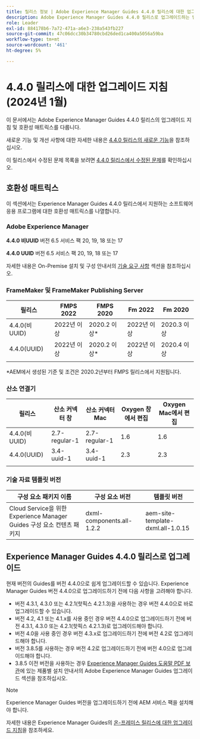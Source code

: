 ```yaml
---
title: 릴리스 정보 | Adobe Experience Manager Guides 4.4.0 릴리스에 대한 업그레이드 지침
description: Adobe Experience Manager Guides 4.4.0 릴리스로 업그레이드하는 방법 알아보기
role: Leader
exl-id: 884178b6-7a72-471a-a6e3-238a543fb227
source-git-commit: 47c06dcc30b34780cbd26ded1ca400a5056a59ba
workflow-type: tm+mt
source-wordcount: '461'
ht-degree: 5%

---
```


# 4.4.0 릴리스에 대한 업그레이드 지침(2024년 1월)

이 문서에서는 Adobe Experience Manager Guides 4.4.0 릴리스의 업그레이드 지침 및 호환성 매트릭스를 다룹니다.

새로운 기능 및 개선 사항에 대한 자세한 내용은 [4.4.0 릴리스의 새로운 기능](../release-info/whats-new-4-4.md)을 참조하십시오.

이 릴리스에서 수정된 문제 목록을 보려면 [4.4.0 릴리스에서 수정된 문제](../release-info/fixed-issues-4-4.md)를 확인하십시오.




## 호환성 매트릭스

이 섹션에서는 Experience Manager Guides 4.4.0 릴리스에서 지원하는 소프트웨어 응용 프로그램에 대한 호환성 매트릭스를 나열합니다.

### Adobe Experience Manager

**4.4.0 비UUID**
버전 6.5 서비스 팩 20, 19, 18 또는 17

**4.4.0 UUID**
버전 6.5 서비스 팩 20, 19, 18 또는 17


자세한 내용은 On-Premise 설치 및 구성 안내서의 [기술 요구 사항](../install-guide/download-install-technical-requirements.md) 섹션을 참조하십시오.

### FrameMaker 및 FrameMaker Publishing Server

| 릴리스 | FMPS 2022 | FMPS 2020 | Fm 2022 | Fm 2020 |
| --- | --- | --- | --- | --- |
| 4.4.0(비 UUID) | 2022년 이상 | 2020.2 이상* | 2022년 이상 | 2020.3 이상 |
| 4.4.0(UUID) | 2022년 이상 | 2020.2 이상* | 2022년 이상 | 2020.4 이상 |
| | | | |

*AEM에서 생성된 기준 및 조건은 2020.2년부터 FMPS 릴리스에서 지원됩니다.

### 산소 연결기

| 릴리스 | 산소 커넥터 창 | 산소 커넥터 Mac | Oxygen 창에서 편집 | Oxygen Mac에서 편집 |
| --- | --- | --- |--- |--- |
| 4.4.0(비 UUID) | 2.7-regular-1 | 2.7-regular-1 | 1.6 | 1.6 |
| 4.4.0(UUID) | 3.4-uuid-1 | 3.4-uuid-1 | 2.3 | 2.3 |
|  |  |   |



### 기술 자료 템플릿 버전

| 구성 요소 패키지 이름 | 구성 요소 버전 | 템플릿 버전 |
|---|---|---|
| Cloud Service을 위한 Experience Manager Guides 구성 요소 컨텐츠 패키지 | dxml-components.all-1.2.2 | aem-site-template-dxml.all-1.0.15 |



## Experience Manager Guides 4.4.0 릴리스로 업그레이드


현재 버전의 Guides를 버전 4.4.0으로 쉽게 업그레이드할 수 있습니다. Experience Manager Guides 버전 4.4.0으로 업그레이드하기 전에 다음 사항을 고려해야 합니다.


- 버전 4.3.1, 4.3.0 또는 4.2.1(핫픽스 4.2.1.3)을 사용하는 경우 버전 4.4.0으로 바로 업그레이드할 수 있습니다.
- 버전 4.2, 4.1 또는 4.1.x를 사용 중인 경우 버전 4.4.0으로 업그레이드하기 전에 버전 4.3.1, 4.3.0 또는 4.2.1(핫픽스 4.2.1.3)로 업그레이드해야 합니다.
- 버전 4.0을 사용 중인 경우 버전 4.3.x로 업그레이드하기 전에 버전 4.2로 업그레이드해야 합니다.
- 버전 3.8.5를 사용하는 경우 버전 4.2로 업그레이드하기 전에 버전 4.0으로 업그레이드해야 합니다.
- 3.8.5 이전 버전을 사용하는 경우 [Experience Manager Guides 도움말 PDF 보관](https://helpx.adobe.com/kr/xml-documentation-for-experience-manager/archive.html)에 있는 제품별 설치 안내서의 Adobe Experience Manager Guides 업그레이드 섹션을 참조하십시오.



>[!NOTE]
>
>Experience Manager Guides 버전을 업그레이드하기 전에 AEM 서비스 팩을 설치해야 합니다.

자세한 내용은 Experience Manager Guides의 [온-프레미스 릴리스에 대한 업그레이드 지침](../install-guide/upgrade-xml-documentation.md)을 참조하세요.
